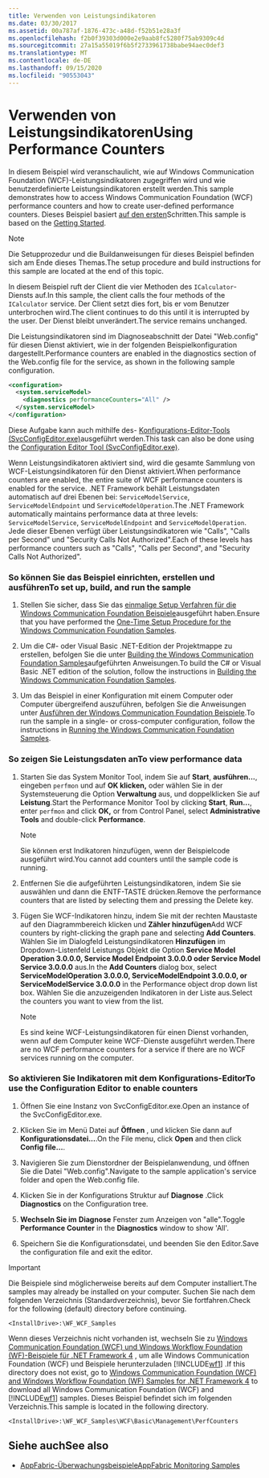 ```yaml
---
title: Verwenden von Leistungsindikatoren
ms.date: 03/30/2017
ms.assetid: 00a787af-1876-473c-a48d-f52b51e28a3f
ms.openlocfilehash: f2b0f39303d000e2e9aab8fc5280f75ab9309c4d
ms.sourcegitcommit: 27a15a55019f6b5f2733961738babe94aec0def3
ms.translationtype: MT
ms.contentlocale: de-DE
ms.lasthandoff: 09/15/2020
ms.locfileid: "90553043"
---
```

# <a name="using-performance-counters"></a><span data-ttu-id="4dc87-102">Verwenden von Leistungsindikatoren</span><span class="sxs-lookup"><span data-stu-id="4dc87-102">Using Performance Counters</span></span>
<span data-ttu-id="4dc87-103">In diesem Beispiel wird veranschaulicht, wie auf Windows Communication Foundation (WCF)-Leistungsindikatoren zugegriffen wird und wie benutzerdefinierte Leistungsindikatoren erstellt werden.</span><span class="sxs-lookup"><span data-stu-id="4dc87-103">This sample demonstrates how to access Windows Communication Foundation (WCF) performance counters and how to create user-defined performance counters.</span></span> <span data-ttu-id="4dc87-104">Dieses Beispiel basiert [auf den ersten](getting-started-sample.md)Schritten.</span><span class="sxs-lookup"><span data-stu-id="4dc87-104">This sample is based on the [Getting Started](getting-started-sample.md).</span></span>  
  
> [!NOTE]
> <span data-ttu-id="4dc87-105">Die Setupprozedur und die Buildanweisungen für dieses Beispiel befinden sich am Ende dieses Themas.</span><span class="sxs-lookup"><span data-stu-id="4dc87-105">The setup procedure and build instructions for this sample are located at the end of this topic.</span></span>  
  
 <span data-ttu-id="4dc87-106">In diesem Beispiel ruft der Client die vier Methoden des `ICalculator`-Diensts auf.</span><span class="sxs-lookup"><span data-stu-id="4dc87-106">In this sample, the client calls the four methods of the `ICalculator` service.</span></span> <span data-ttu-id="4dc87-107">Der Client setzt dies fort, bis er vom Benutzer unterbrochen wird.</span><span class="sxs-lookup"><span data-stu-id="4dc87-107">The client continues to do this until it is interrupted by the user.</span></span> <span data-ttu-id="4dc87-108">Der Dienst bleibt unverändert.</span><span class="sxs-lookup"><span data-stu-id="4dc87-108">The service remains unchanged.</span></span>  
  
 <span data-ttu-id="4dc87-109">Die Leistungsindikatoren sind im Diagnoseabschnitt der Datei "Web.config" für diesen Dienst aktiviert, wie in der folgenden Beispielkonfiguration dargestellt.</span><span class="sxs-lookup"><span data-stu-id="4dc87-109">Performance counters are enabled in the diagnostics section of the Web.config file for the service, as shown in the following sample configuration.</span></span>  
  
```xml  
<configuration>  
  <system.serviceModel>  
    <diagnostics performanceCounters="All" />
  </system.serviceModel>  
</configuration>  
```  
  
 <span data-ttu-id="4dc87-110">Diese Aufgabe kann auch mithilfe des- [Konfigurations-Editor-Tools (SvcConfigEditor.exe)](../configuration-editor-tool-svcconfigeditor-exe.md)ausgeführt werden.</span><span class="sxs-lookup"><span data-stu-id="4dc87-110">This task can also be done using the [Configuration Editor Tool (SvcConfigEditor.exe)](../configuration-editor-tool-svcconfigeditor-exe.md).</span></span>  
  
 <span data-ttu-id="4dc87-111">Wenn Leistungsindikatoren aktiviert sind, wird die gesamte Sammlung von WCF-Leistungsindikatoren für den Dienst aktiviert.</span><span class="sxs-lookup"><span data-stu-id="4dc87-111">When performance counters are enabled, the entire suite of WCF performance counters is enabled for the service.</span></span> <span data-ttu-id="4dc87-112">.NET Framework behält Leistungsdaten automatisch auf drei Ebenen bei: `ServiceModelService`, `ServiceModelEndpoint` und `ServiceModelOperation`.</span><span class="sxs-lookup"><span data-stu-id="4dc87-112">The .NET Framework automatically maintains performance data at three levels: `ServiceModelService`, `ServiceModelEndpoint` and `ServiceModelOperation`.</span></span> <span data-ttu-id="4dc87-113">Jede dieser Ebenen verfügt über Leistungsindikatoren wie "Calls", "Calls per Second" und "Security Calls Not Authorized".</span><span class="sxs-lookup"><span data-stu-id="4dc87-113">Each of these levels has performance counters such as "Calls", "Calls per Second", and "Security Calls Not Authorized".</span></span>  
  
### <a name="to-set-up-build-and-run-the-sample"></a><span data-ttu-id="4dc87-114">So können Sie das Beispiel einrichten, erstellen und ausführen</span><span class="sxs-lookup"><span data-stu-id="4dc87-114">To set up, build, and run the sample</span></span>  
  
1. <span data-ttu-id="4dc87-115">Stellen Sie sicher, dass Sie das [einmalige Setup Verfahren für die Windows Communication Foundation Beispiele](one-time-setup-procedure-for-the-wcf-samples.md)ausgeführt haben.</span><span class="sxs-lookup"><span data-stu-id="4dc87-115">Ensure that you have performed the [One-Time Setup Procedure for the Windows Communication Foundation Samples](one-time-setup-procedure-for-the-wcf-samples.md).</span></span>  
  
2. <span data-ttu-id="4dc87-116">Um die C#- oder Visual Basic .NET-Edition der Projektmappe zu erstellen, befolgen Sie die unter [Building the Windows Communication Foundation Samples](building-the-samples.md)aufgeführten Anweisungen.</span><span class="sxs-lookup"><span data-stu-id="4dc87-116">To build the C# or Visual Basic .NET edition of the solution, follow the instructions in [Building the Windows Communication Foundation Samples](building-the-samples.md).</span></span>  
  
3. <span data-ttu-id="4dc87-117">Um das Beispiel in einer Konfiguration mit einem Computer oder Computer übergreifend auszuführen, befolgen Sie die Anweisungen unter [Ausführen der Windows Communication Foundation Beispiele](running-the-samples.md).</span><span class="sxs-lookup"><span data-stu-id="4dc87-117">To run the sample in a single- or cross-computer configuration, follow the instructions in [Running the Windows Communication Foundation Samples](running-the-samples.md).</span></span>  
  
### <a name="to-view-performance-data"></a><span data-ttu-id="4dc87-118">So zeigen Sie Leistungsdaten an</span><span class="sxs-lookup"><span data-stu-id="4dc87-118">To view performance data</span></span>  
  
1. <span data-ttu-id="4dc87-119">Starten Sie das System Monitor Tool, indem Sie auf **Start**, **ausführen...**, eingeben `perfmon` und auf **OK klicken,** oder wählen Sie in der Systemsteuerung die Option **Verwaltung** aus, und doppelklicken Sie auf **Leistung**.</span><span class="sxs-lookup"><span data-stu-id="4dc87-119">Start the Performance Monitor Tool by clicking **Start**, **Run…**, enter `perfmon` and click **OK,** or from Control Panel, select **Administrative Tools** and double-click **Performance**.</span></span>  
  
    > [!NOTE]
    > <span data-ttu-id="4dc87-120">Sie können erst Indikatoren hinzufügen, wenn der Beispielcode ausgeführt wird.</span><span class="sxs-lookup"><span data-stu-id="4dc87-120">You cannot add counters until the sample code is running.</span></span>  
  
2. <span data-ttu-id="4dc87-121">Entfernen Sie die aufgeführten Leistungsindikatoren, indem Sie sie auswählen und dann die ENTF-TASTE drücken.</span><span class="sxs-lookup"><span data-stu-id="4dc87-121">Remove the performance counters that are listed by selecting them and pressing the Delete key.</span></span>  
  
3. <span data-ttu-id="4dc87-122">Fügen Sie WCF-Indikatoren hinzu, indem Sie mit der rechten Maustaste auf den Diagrammbereich klicken und **Zähler hinzufügen**</span><span class="sxs-lookup"><span data-stu-id="4dc87-122">Add WCF counters by right-clicking the graph pane and selecting **Add Counters**.</span></span> <span data-ttu-id="4dc87-123">Wählen Sie im Dialogfeld Leistungsindikatoren **Hinzufügen** im Dropdown-Listenfeld Leistungs Objekt die Option **Service Model Operation 3.0.0.0, Service Model Endpoint 3.0.0.0 oder Service Model Service 3.0.0.0** aus.</span><span class="sxs-lookup"><span data-stu-id="4dc87-123">In the **Add Counters** dialog box, select **ServiceModelOperation 3.0.0.0, ServiceModelEndpoint 3.0.0.0, or ServiceModelService 3.0.0.0** in the Performance object drop down list box.</span></span> <span data-ttu-id="4dc87-124">Wählen Sie die anzuzeigenden Indikatoren in der Liste aus.</span><span class="sxs-lookup"><span data-stu-id="4dc87-124">Select the counters you want to view from the list.</span></span>  
  
    > [!NOTE]
    > <span data-ttu-id="4dc87-125">Es sind keine WCF-Leistungsindikatoren für einen Dienst vorhanden, wenn auf dem Computer keine WCF-Dienste ausgeführt werden.</span><span class="sxs-lookup"><span data-stu-id="4dc87-125">There are no WCF performance counters for a service if there are no WCF services running on the computer.</span></span>  
  
### <a name="to-use-the-configuration-editor-to-enable-counters"></a><span data-ttu-id="4dc87-126">So aktivieren Sie Indikatoren mit dem Konfigurations-Editor</span><span class="sxs-lookup"><span data-stu-id="4dc87-126">To use the Configuration Editor to enable counters</span></span>  
  
1. <span data-ttu-id="4dc87-127">Öffnen Sie eine Instanz von SvcConfigEditor.exe.</span><span class="sxs-lookup"><span data-stu-id="4dc87-127">Open an instance of the SvcConfigEditor.exe.</span></span>  
  
2. <span data-ttu-id="4dc87-128">Klicken Sie im Menü Datei auf **Öffnen** , und klicken Sie dann auf **Konfigurationsdatei...**.</span><span class="sxs-lookup"><span data-stu-id="4dc87-128">On the File menu, click **Open** and then click **Config file…**.</span></span>  
  
3. <span data-ttu-id="4dc87-129">Navigieren Sie zum Dienstordner der Beispielanwendung, und öffnen Sie die Datei "Web.config".</span><span class="sxs-lookup"><span data-stu-id="4dc87-129">Navigate to the sample application's service folder and open the Web.config file.</span></span>  
  
4. <span data-ttu-id="4dc87-130">Klicken Sie in der Konfigurations Struktur auf **Diagnose** .</span><span class="sxs-lookup"><span data-stu-id="4dc87-130">Click **Diagnostics** on the Configuration tree.</span></span>  
  
5. <span data-ttu-id="4dc87-131">**Wechseln Sie im** **Diagnose** Fenster zum Anzeigen von "alle".</span><span class="sxs-lookup"><span data-stu-id="4dc87-131">Toggle **Performance Counter** in the **Diagnostics** window to show 'All'.</span></span>  
  
6. <span data-ttu-id="4dc87-132">Speichern Sie die Konfigurationsdatei, und beenden Sie den Editor.</span><span class="sxs-lookup"><span data-stu-id="4dc87-132">Save the configuration file and exit the editor.</span></span>  
  
> [!IMPORTANT]
> <span data-ttu-id="4dc87-133">Die Beispiele sind möglicherweise bereits auf dem Computer installiert.</span><span class="sxs-lookup"><span data-stu-id="4dc87-133">The samples may already be installed on your computer.</span></span> <span data-ttu-id="4dc87-134">Suchen Sie nach dem folgenden Verzeichnis (Standardverzeichnis), bevor Sie fortfahren.</span><span class="sxs-lookup"><span data-stu-id="4dc87-134">Check for the following (default) directory before continuing.</span></span>  
>
> `<InstallDrive>:\WF_WCF_Samples`  
>
> <span data-ttu-id="4dc87-135">Wenn dieses Verzeichnis nicht vorhanden ist, wechseln Sie zu [Windows Communication Foundation (WCF) und Windows Workflow Foundation (WF)-Beispiele für .NET Framework 4](https://www.microsoft.com/download/details.aspx?id=21459) , um alle Windows Communication Foundation (WCF) und Beispiele herunterzuladen [!INCLUDE[wf1](../../../../includes/wf1-md.md)] .</span><span class="sxs-lookup"><span data-stu-id="4dc87-135">If this directory does not exist, go to [Windows Communication Foundation (WCF) and Windows Workflow Foundation (WF) Samples for .NET Framework 4](https://www.microsoft.com/download/details.aspx?id=21459) to download all Windows Communication Foundation (WCF) and [!INCLUDE[wf1](../../../../includes/wf1-md.md)] samples.</span></span> <span data-ttu-id="4dc87-136">Dieses Beispiel befindet sich im folgenden Verzeichnis.</span><span class="sxs-lookup"><span data-stu-id="4dc87-136">This sample is located in the following directory.</span></span>  
>
> `<InstallDrive>:\WF_WCF_Samples\WCF\Basic\Management\PerfCounters`  
  
## <a name="see-also"></a><span data-ttu-id="4dc87-137">Siehe auch</span><span class="sxs-lookup"><span data-stu-id="4dc87-137">See also</span></span>

- <span data-ttu-id="4dc87-138">[AppFabric-Überwachungsbeispiele](/previous-versions/appfabric/ff383407(v=azure.10))</span><span class="sxs-lookup"><span data-stu-id="4dc87-138">[AppFabric Monitoring Samples](/previous-versions/appfabric/ff383407(v=azure.10))</span></span>
